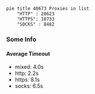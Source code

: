 
```mermaid
pie title 40673 Proxies in list
    "HTTP" : 28623
    "HTTPS": 10733
    "SOCKS" : 8482
```

### Some Info
#### Average Timeout

- mixed: 4.0s
- http: 2.2s
- https: 8.1s
- socks: 6.5s